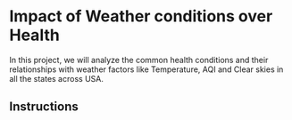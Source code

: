 # Impact of Weather conditions over Health

In this project, we will analyze the common health conditions and their relationships with weather factors like Temperature, AQI and Clear skies in all the states across USA.


## Instructions
